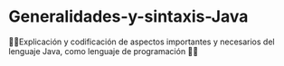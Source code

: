 # Generalidades-y-sintaxis-Java
🧑‍💻Explicación y codificación de aspectos importantes y necesarios del lenguaje Java, como lenguaje de programación 🧑‍💻
